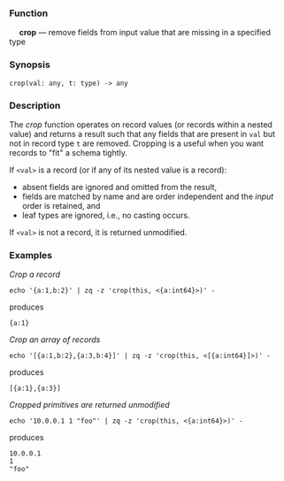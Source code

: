 ### Function

&emsp; **crop** &mdash; remove fields from input value that are missing in a specified type

### Synopsis

```
crop(val: any, t: type) -> any
```

### Description

The _crop_ function operates on record values (or records within a nested value)
and returns a result such that any fields that are present in `val` but not in
record type `t` are removed.
Cropping is a useful when you want records to "fit" a schema tightly.

If `<val>` is a record (or if any of its nested value is a record):
* absent fields are ignored and omitted from the result,
* fields are matched by name and are order independent and the _input_ order is retained, and
* leaf types are ignored, i.e., no casting occurs.

If `<val>` is not a record, it is returned unmodified.

### Examples

_Crop a record_
```mdtest-command
echo '{a:1,b:2}' | zq -z 'crop(this, <{a:int64}>)' -
```
produces
```mdtest-output
{a:1}
```

_Crop an array of records_
```mdtest-command
echo '[{a:1,b:2},{a:3,b:4}]' | zq -z 'crop(this, <[{a:int64}]>)' -
```
produces
```mdtest-output
[{a:1},{a:3}]
```

_Cropped primitives are returned unmodified_
```mdtest-command
echo '10.0.0.1 1 "foo"' | zq -z 'crop(this, <{a:int64}>)' -
```
produces
```mdtest-output
10.0.0.1
1
"foo"
```
